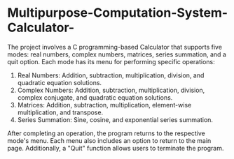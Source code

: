 # Multipurpose-Computation-System-Calculator-

The project involves a C programming-based Calculator that supports five modes: real numbers, complex numbers, matrices, series summation, and a quit option. Each mode has its menu for performing specific operations:

1. Real Numbers: Addition, subtraction, multiplication, division, and quadratic equation solutions.
2. Complex Numbers: Addition, subtraction, multiplication, division, complex conjugate, and quadratic equation solutions.
3. Matrices: Addition, subtraction, multiplication, element-wise multiplication, and transpose.
4. Series Summation: Sine, cosine, and exponential series summation.

After completing an operation, the program returns to the respective mode's menu. Each menu also includes an option to return to the main page. Additionally, a "Quit" function allows users to terminate the program.
